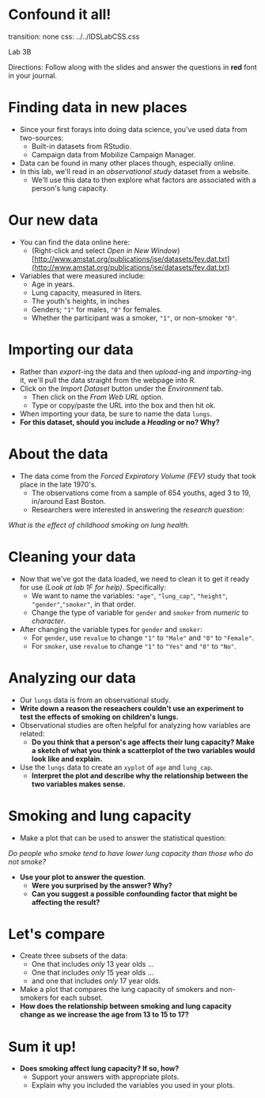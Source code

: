 Confound it all!
========================================================
transition: none
css: ../../IDSLabCSS.css

Lab 3B

Directions: Follow along with the slides and answer the questions in **red** font in your journal.




Finding data in new places
===

- Since your first forays into doing data science, you've used data from two-sources:
    - Built-in datasets from RStudio.
    - Campaign data from Mobilize Campaign Manager.
- Data can be found in many other places though, especially online.
- In this lab, we'll read in an _observational study_ dataset from a website.
    - We'll use this data to then explore what factors are associated with a person's lung capacity.


Our new data
===

- You can find the data online here:
    - (Right-click and select _Open in New Window_) [http://www.amstat.org/publications/jse/datasets/fev.dat.txt](http://www.amstat.org/publications/jse/datasets/fev.dat.txt)
- Variables that were measured include:
    - Age in years.
    - Lung capacity, measured in liters.
    - The youth's heights, in inches 
    - Genders; `"1"` for males, `"0"` for females.  
    - Whether the participant was a smoker, `"1"`, or non-smoker `"0"`.

Importing our data
===

- Rather than _export_-ing the data and then _upload_-ing and _importing_-ing it, we'll pull the data straight from the webpage into R.
- Click on the _Import Dataset_ button under the _Environment_ tab.
    - Then click on the _From Web URL_ option.
    - Type or copy/paste the URL into the box and then hit ok.
- When importing your data, be sure to name the data `lungs`.
- **For this dataset, should you include a _Heading_ or no? Why?**
  

About the data
===

- The data come from the _Forced Expiratory Volume (FEV)_ study that took place in the late 1970's.
    - The observations come from a sample of 654 youths, aged 3 to 19, in/around East Boston.
    - Researchers were interested in answering the _research question_: 

_What is the effect of childhood smoking on lung health._


Cleaning your data
===

- Now that we've got the data loaded, we need to clean it to get it ready for use _(Look at lab 1F for help)_. Specifically:
    - We want to name the variables: `"age"`, `"lung_cap"`, `"height"`, `"gender"`,`"smoker"`, in that order.
    - Change the type of variable for `gender` and `smoker` from _numeric_ to _character_.
- After changing the variable types for `gender` and `smoker`:
    - For `gender`, use `revalue` to change `"1"` to `"Male"` and `"0"` to `"Female"`.
    - For `smoker`, use `revalue` to change `"1"` to `"Yes"` and `"0"` to `"No"`.
    

Analyzing our data
===

- Our `lungs` data is from an observational study.
- **Write down a reason the reseachers couldn't use an experiment to test the effects of smoking on children's lungs.**
- Observational studies are often helpful for analyzing how variables are related: 
  - **Do you think that a person's age affects their lung capacity? Make a sketch of what you think a scatterplot of the two variables would look like and explain.**
- Use the `lungs` data to create an `xyplot` of `age` and `lung_cap`.
    - **Interpret the plot and describe why the relationship between the two variables makes sense.**

    
Smoking and lung capacity
===

- Make a plot that can be used to answer the statistical question:

_Do people who smoke tend to have lower lung capacity than those who do not smoke?_

- **Use your plot to answer the question**.
    - **Were you surprised by the answer? Why?**
    - **Can you suggest a possible confounding factor that might be affecting the result?**


Let's compare
===

- Create three subsets of the data: 
    - One that includes _only_ 13 year olds ...
    - One that includes _only_ 15 year olds ...
    - and one that includes _only_ 17 year olds.
- Make a plot that compares the lung capacity of smokers and non-smokers for each subset.
- **How does the relationship between smoking and lung capacity change as we increase the age from 13 to 15 to 17?**


Sum it up!
===

- **Does smoking affect lung capacity? If so, how?**
    - Support your answers with appropriate plots. 
    - Explain why you included the variables you used in your plots.



